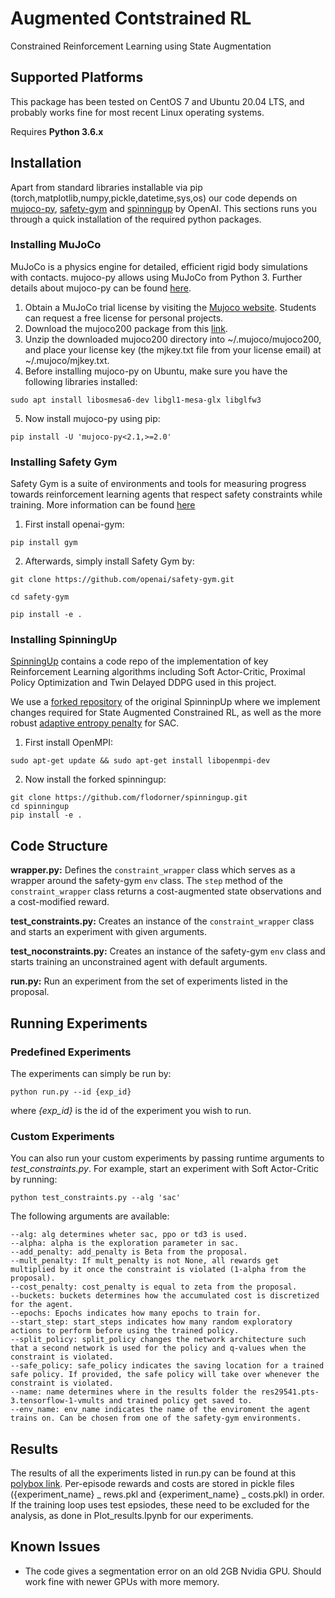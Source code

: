 # Augmented Contstrained RL

Constrained Reinforcement Learning using State Augmentation

## Supported Platforms

This package has been tested on CentOS 7 and Ubuntu 20.04 LTS, and probably works fine for most recent Linux operating systems. 

Requires **Python 3.6.x**  

## Installation

Apart from standard libraries installable via pip (torch,matplotlib,numpy,pickle,datetime,sys,os) our code depends on [mujoco-py](https://github.com/openai/mujoco-py), [safety-gym](https://github.com/openai/safety-gym) and [spinningup](https://github.com/openai/spinningup) by OpenAI. This sections runs you through a quick installation of the required python packages.

### Installing MuJoCo

MuJoCo is a physics engine for detailed, efficient rigid body simulations with contacts. mujoco-py allows using MuJoCo from Python 3. Further details about mujoco-py can be found [here](https://github.com/openai/mujoco-py).

1. Obtain a MuJoCo trial license by visiting the [Mujoco website](https://www.roboti.us/license.html). Students can request a free license for personal projects. 
2. Download the mujoco200 package from this [link](https://www.roboti.us/download/mujoco200_linux.zip).
3. Unzip the downloaded mujoco200 directory into ~/.mujoco/mujoco200, and place your license key (the mjkey.txt file from your license email) at ~/.mujoco/mjkey.txt.
4. Before installing mujoco-py on Ubuntu, make sure you have the following libraries installed:
```
sudo apt install libosmesa6-dev libgl1-mesa-glx libglfw3
```
5. Now install mujoco-py using pip:
```
pip install -U 'mujoco-py<2.1,>=2.0'
```

### Installing Safety Gym

Safety Gym is a suite of environments and tools for measuring progress towards reinforcement learning agents that respect safety constraints while training. More information can be found [here](https://openai.com/blog/safety-gym/)

1. First install openai-gym:
```
pip install gym
```
2. Afterwards, simply install Safety Gym by:
```
git clone https://github.com/openai/safety-gym.git

cd safety-gym

pip install -e .
```

### Installing SpinningUp

[SpinningUp](https://spinningup.openai.com/en/latest/) contains a code repo of the implementation of key Reinforcement Learning algorithms including Soft Actor-Critic, Proximal Policy Optimization and Twin Delayed DDPG used in this project.

We use a [forked repository](https://github.com/flodorner/spinningup) of the original SpinninpUp where we implement changes required for State Augmented Constrained RL, as well as the more robust [adaptive entropy penalty](https://arxiv.org/abs/1812.05905) for SAC.

1. First install OpenMPI:
```
sudo apt-get update && sudo apt-get install libopenmpi-dev
```
2. Now install the forked spinningup:
```
git clone https://github.com/flodorner/spinningup.git
cd spinningup
pip install -e .
```

## Code Structure

**wrapper.py:** Defines the ```constraint_wrapper``` class which serves as a wrapper around the safety-gym ```env``` class. The ```step``` method of the ```constraint_wrapper``` class returns a cost-augmented state observations and a cost-modified reward.

**test_constraints.py:** Creates an instance of the ```constraint_wrapper``` class and starts an experiment with given arguments.

**test_noconstraints.py:** Creates an instance of the safety-gym ```env``` class and starts training an unconstrained agent with default arguments.

**run.py:** Run an experiment from the set of experiments listed in the proposal.


## Running Experiments

### Predefined Experiments

The experiments can simply be run by:
```
python run.py --id {exp_id}
```
where _{exp_id}_ is the id of the experiment you wish to run.

### Custom Experiments

You can also run your custom experiments by passing runtime arguments to _test_constraints.py_. For example, start an experiment with Soft Actor-Critic by running:
```
python test_constraints.py --alg 'sac'
```
The following arguments are available:
```
--alg: alg determines wheter sac, ppo or td3 is used.
--alpha: alpha is the exploration parameter in sac.
--add_penalty: add_penalty is Beta from the proposal.
--mult_penalty: If mult_penalty is not None, all rewards get multiplied by it once the constraint is violated (1-alpha from the proposal).
--cost_penalty: cost_penalty is equal to zeta from the proposal.
--buckets: buckets determines how the accumulated cost is discretized for the agent.
--epochs: Epochs indicates how many epochs to train for.
--start_step: start_steps indicates how many random exploratory actions to perform before using the trained policy. 
--split_policy: split_policy changes the network architecture such that a second network is used for the policy and q-values when the constraint is violated. 
--safe_policy: safe_policy indicates the saving location for a trained safe policy. If provided, the safe policy will take over whenever the constraint is violated.
--name: name determines where in the results folder the res29541.pts-3.tensorflow-1-vmults and trained policy get saved to.
--env_name: env_name indicates the name of the enviroment the agent trains on. Can be chosen from one of the safety-gym environments.
```

## Results

The results of all the experiments listed in run.py can be found at this [polybox link](https://polybox.ethz.ch/index.php/s/ElsdfFGYtBiVq3L).
Per-episode rewards and costs are stored in pickle files ({experiment_name} _ rews.pkl and {experiment_name} _ costs.pkl) in order. If the training loop uses test epsiodes, these need to be excluded for the analysis, as done in Plot_results.Ipynb for our experiments. 

## Known Issues

- The code gives a segmentation error on an old 2GB Nvidia GPU. Should work fine with newer GPUs with more memory.

